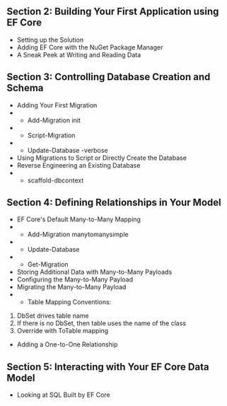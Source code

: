 ## Section 2: Building Your First Application using EF Core
* Setting up the Solution
* Adding EF Core with the NuGet Package Manager
* A Sneak Peek at Writing and Reading Data
## Section 3: Controlling Database Creation and Schema
* Adding Your First Migration
* *	Add-Migration init
* * Script-Migration
* * Update-Database -verbose
* Using Migrations to Script or Directly Create the Database
* Reverse Engineering an Existing Database
* * scaffold-dbcontext 
## Section 4: Defining Relationships in Your Model
* EF Core's Default Many-to-Many Mapping
* * Add-Migration manytomanysimple
* * Update-Database
* * Get-Migration
* Storing Additional Data with Many-to-Many Payloads
* Configuring the Many-to-Many Payload
* Migrating the Many-to-Many Payload
* * Table Mapping Conventions:
1. DbSet drives table name
2. If there is no DbSet, then table uses the name of the class
3. Override with ToTable mapping
* Adding a One-to-One Relationship
## Section 5: Interacting with Your EF Core Data Model
* Looking at SQL Built by EF Core
